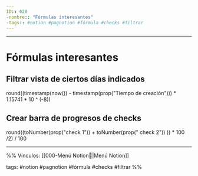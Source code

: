 ```yaml
---
ID:: 020
-nombre:: "Fórmulas interesantes"
-tags:: #notion #pagnotion #fórmula #checks #filtrar
---
```

___
# Fórmulas interesantes

## Filtrar vista de ciertos días indicados
round((timestamp(now()) - timestamp(prop("Tiempo de creación"))) * 1.15741 * 10 ^ (-8))

## Crear barra de progresos de checks
round((toNumber(prop("check 1")) + toNumber(prop(" check 2")) )) * 100 /2) / 100












___

%%
Vínculos:
[[000-Menú Notion📃|Menú Notion]] 

tags:
#notion #pagnotion #fórmula #checks #filtrar
%%